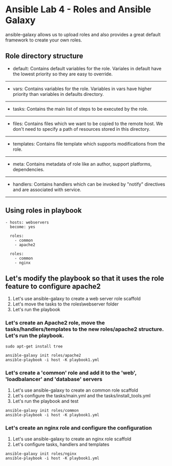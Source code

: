 # Ansible Lab 4 - Roles and Ansible Galaxy

ansible-galaxy allows us to upload roles and also provides a great default framework to create your own roles.

## Role directory structure

- default: Contains default variables for the role. Variales in default have the lowest priority so they are easy to override.

---

- vars: Contains variables for the role. Variables in vars have higher priority than variables in defaults directory.

---

- tasks: Contains the main list of steps to be executed by the role.

---

- files: Contains files which we want to be copied to the remote host. We don't need to specify a path of resources stored in this directory.

---

- templates: Contains file template which supports modifications from the role.

---

- meta: Contains metadata of role like an author, support platforms, dependencies.

---

- handlers: Contains handlers which can be invoked by "notify" directives and are associated with service.

---

## Using roles in playbook

```shell
- hosts: webservers
  become: yes

  roles:
    - common
    - apache2

  roles:
    - common
    - nginx

```

## Let's modify the playbook so that it uses the role feature to configure apache2

1. Let's use ansible-galaxy to create a web server role scaffold
2. Let's move the tasks to the roles\webserver folder
3. Let's run the playbook

### Let's create an Apache2 role, move the tasks/handlers/templates to the new roles/apache2 structure. Let's run the playbook.

```shell
sudo apt-get install tree
```

```shell
ansible-galaxy init roles/apache2
ansible-playbook -i host -K playbook1.yml
```

### Let's create a 'common' role and add it to the 'web', 'loadbalancer' and 'database' servers

1. Let's use ansible-galaxy to create an common role scaffold
2. Let's configure the tasks/main.yml and the tasks/install_tools.yml
3. Let's run the playbook and test

```shell
ansible-galaxy init roles/common
ansible-playbook -i host -K playbook1.yml
```

### Let's create an nginx role and configure the configuration

1. Let's use ansible-galaxy to create an nginx role scaffold
2. Let's configure tasks, handlers and templates

```shell
ansible-galaxy init roles/nginx
ansible-playbook -i host -K playbook1.yml
```
